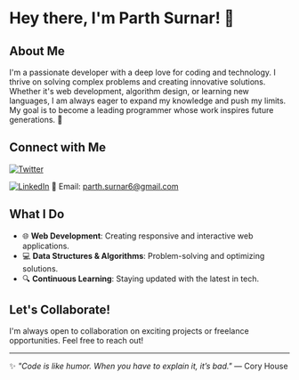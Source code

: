 
# Hey there, I'm Parth Surnar! 👋

## About Me
I'm a passionate developer with a deep love for coding and technology. I thrive on solving complex problems and creating innovative solutions. Whether it's web development, algorithm design, or learning new languages, I am always eager to expand my knowledge and push my limits. My goal is to become a leading programmer whose work inspires future generations. 🚀

## Connect with Me
[![Twitter](https://img.shields.io/badge/Twitter-1DA1F2?style=for-the-badge&logo=twitter&logoColor=white)](https://x.com/SurnarParth)

[![LinkedIn](https://img.shields.io/badge/LinkedIn-0077B5?style=for-the-badge&logo=linkedin&logoColor=white)](https://www.linkedin.com/in/parth-surnar-b61762334/)
📧 Email: [parth.surnar6@gmail.com](mailto:parth.surnar6@gmail.com)

## What I Do
- 🌐 **Web Development**: Creating responsive and interactive web applications.
- 💻 **Data Structures & Algorithms**: Problem-solving and optimizing solutions.
- 🔍 **Continuous Learning**: Staying updated with the latest in tech.


## Let's Collaborate!
I'm always open to collaboration on exciting projects or freelance opportunities. Feel free to reach out!

---
✨ _"Code is like humor. When you have to explain it, it’s bad."_ — Cory House
